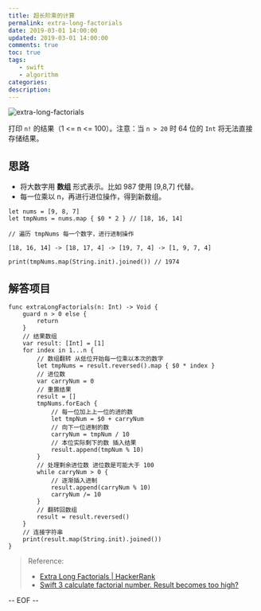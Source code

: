 ```yaml
---
title: 超长阶乘的计算
permalink: extra-long-factorials
date: 2019-03-01 14:00:00
updated: 2019-03-01 14:00:00
comments: true
toc: true
tags:
   - swift
   - algorithm
categories:
description:
---
```


<img src="https://ws4.sinaimg.cn/large/006tKfTcgy1g0u8ogmgmzj30u00cv0xg.jpg" alt="extra-long-factorials" />

打印 `n!` 的结果（1 <= n <= 100）。注意：当 `n > 20` 时 64 位的 `Int` 将无法直接存储结果。

## 思路

- 将大数字用 **数组** 形式表示。比如 987 使用 [9,8,7] 代替。
- 每一位乘以 n，再进行进位操作，得到新数组。

<!-- more -->

```
let nums = [9, 8, 7]
let tmpNums = nums.map { $0 * 2 } // [18, 16, 14]

// 遍历 tmpNums 每一个数字，进行进制操作

[18, 16, 14] -> [18, 17, 4] -> [19, 7, 4] -> [1, 9, 7, 4]

print(tmpNums.map(String.init).joined()) // 1974
```

## 解答项目

```
func extraLongFactorials(n: Int) -> Void {
    guard n > 0 else {
        return
    }
    // 结果数组
    var result: [Int] = [1]
    for index in 1...n {
        // 数组翻转 从低位开始每一位乘以本次的数字
        let tmpNums = result.reversed().map { $0 * index }
        // 进位数
        var carryNum = 0
        // 重置结果
        result = []
        tmpNums.forEach {
            // 每一位加上上一位的进的数
            let tmpNum = $0 + carryNum
            // 向下一位进制的数
            carryNum = tmpNum / 10
            // 本位实际剩下的数 插入结果
            result.append(tmpNum % 10)
        }
        // 处理剩余进位数 进位数是可能大于 100
        while carryNum > 0 {
            // 逐渐插入进制
            result.append(carryNum % 10)
            carryNum /= 10
        }
        // 翻转回数组
        result = result.reversed()
    }
    // 连接字符串
    print(result.map(String.init).joined())
}
```

> Reference:
> - [Extra Long Factorials | HackerRank](https://www.hackerrank.com/challenges/extra-long-factorials/problem)
> - [Swift 3 calculate factorial number. Result becomes too high?](https://stackoverflow.com/questions/43830151/swift-3-calculate-factorial-number-result-becomes-too-high)

-- EOF --
